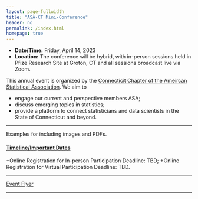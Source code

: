 ```yaml
---
layout: page-fullwidth
title: "ASA-CT Mini-Conference"
header: no
permalink: /index.html
homepage: true
---
```


+ **Date/Time:** Friday, April 14, 2023
+ **Location:** The conference will be hybrid, with in-person sessions held in Pfize Research Site at Groton, CT and all sessions broadcast live via Zoom.

This annual event is organized by the [Connecticit Chapter of the Ameircan Statistical Association](https://community.amstat.org/connecticutchapter/home). We aim to 

+ engage our current and perspective members ASA;
+ discuss emerging topics in statistics;
+ provide a platform to connect statisticians and data scientists in the State of Connecticut and beyond.

----

Examples for including images and PDFs.

<div class="row-fluid">

<h4><a href="/miniconf2023/index.html"
target="_blank" rel="noopener">Timeline/Important Dates</a></h4>

+Online Registration for In-person Participation Deadline: TBD;
+Online Registration for Virtual Participation Deadline: TBD.


</div>

----

[Event Flyer](docs/ggplot2-cheatsheet.pdf)

----
